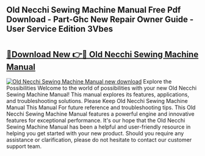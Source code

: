 ## Old Necchi Sewing Machine Manual Free Pdf Download - Part-Ghc New Repair Owner Guide - User Service Edition 3Vbes

# <h2><a href="http://cf16588.oget.top/?id=Old+Necchi+Sewing+Machine+Manual">🔗Download New 👉🔴 Old Necchi Sewing Machine Manual</a></h2>

[![Old Necchi Sewing Machine Manual new download](https://i.imgur.com/5g1atiW.png)](http://cf16588.oget.top/?id=Old+Necchi+Sewing+Machine+Manual)
Explore the Possibilities Welcome to the world of possibilities with your new Old Necchi Sewing Machine Manual! This manual explores its features, applications, and troubleshooting solutions. Please Keep Old Necchi Sewing Machine Manual This Manual For future reference and troubleshooting tips. This Old Necchi Sewing Machine Manual features a powerful engine and innovative features for exceptional performance. It's our hope that the Old Necchi Sewing Machine Manual has been a helpful and user-friendly resource in helping you get started with your new product. Should you require any assistance or clarification, please do not hesitate to contact our customer support team.
